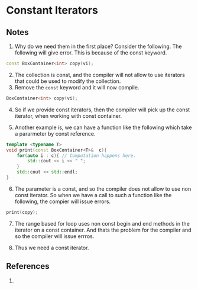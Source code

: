 # Constant Iterators

## Notes
1. Why do we need them in the first place? Consider the following. The following will give error. This is because of the const keyword. 

```cpp
const BoxContainer<int> copy(vi);
```

2. The collection is const, and the compiler will not allow to use iterators that could be used to modify the collection. 
3. Remove the `const` keyword and it will now compile. 

```cpp
BoxContainer<int> copy(vi);
```

4. So if we provide const iterators, then the compiler will pick up the const iterator, when working with const container. 

5. Another example is, we can have a function like the following which take a pararmeter by const reference. 

```cpp
template <typename T>
void print(const BoxContainer<T>&  c){
    for(auto i : c){ // Computation happens here.
        std::cout << i << " ";
    }
    std::cout << std::endl;
}
```

6. The parameter is a const, and so the compiler does not allow to use non const iterator. So when we have a call to such a function like the following, the compier will issue errors.

```cpp
print(copy);
```

7. The range based for loop uses non const begin and end methods in the iterator on a const container. And thats the problem for the compiler and so the compiler will issue errros. 

8. Thus we need a const iterator.

## References

1. 

